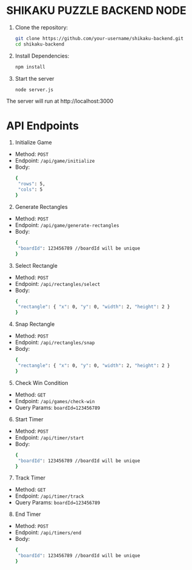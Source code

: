 # SHIKAKU PUZZLE BACKEND NODE

1. Clone the repository:
   ```bash 
   git clone https://github.com/your-username/shikaku-backend.git
   cd shikaku-backend 
2. Install Dependencies:
   ```bash 
   npm install 
3. Start the server
   ```bash 
   node server.js
The server will run at http://localhost:3000

# API Endpoints

1. Initialize Game
- Method: ```POST```
- Endpoint: ```/api/game/initialize```
- Body:
   ```bash
   {
    "rows": 5,
    "cols": 5
   }
2. Generate Rectangles
- Method: ```POST```
- Endpoint: ```/api/game/generate-rectangles```
- Body:
   ```bash
   {
    "boardId": 123456789 //boardId will be unique
   }
3. Select Rectangle
- Method: ```POST```
- Endpoint: ```/api/rectangles/select```
- Body:
   ```bash
   {
    "rectangle": { "x": 0, "y": 0, "width": 2, "height": 2 }
   }
4. Snap Rectangle
- Method: ```POST```
- Endpoint: ```/api/rectangles/snap```
- Body:
   ```bash
   {
    "rectangle": { "x": 0, "y": 0, "width": 2, "height": 2 }
   }
5. Check Win Condition
- Method: ```GET```
- Endpoint: ```/api/games/check-win```
- Query Params: ```boardId=123456789```
6. Start Timer
- Method: ```POST```
- Endpoint: ```/api/timer/start```
- Body:
   ```bash
   {
    "boardId": 123456789 //boardId will be unique
   }
7. Track Timer
- Method: ```GET```
- Endpoint: ```/api/timer/track```
- Query Params: ```boardId=123456789``` 
8. End Timer
- Method: ```POST```
- Endpoint: ```/api/timers/end```
- Body:
   ```bash
   {
    "boardId": 123456789 //boardId will be unique
   }
